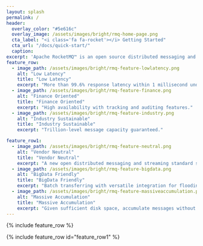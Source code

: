 ```yaml
---
layout: splash
permalink: /
header:
  overlay_color: "#5e616c"
  overlay_image: /assets/images/bright/rmq-home-page.png
  cta_label: "<i class='fa fa-rocket'></i> Getting Started"
  cta_url: "/docs/quick-start/"
  caption:
excerpt: 'Apache RocketMQ™ is an open source distributed messaging and streaming data platform.<br /> <small><a href="/release_notes/release-notes-4.2.0/">Latest release v4.2.0</a></small><br /><br /> {::nomarkdown}<iframe style="display: inline-block;" src="https://ghbtns.com/github-btn.html?user=apache&repo=rocketmq&type=star&count=true&size=large" frameborder="0" scrolling="0" width="160px" height="30px"></iframe> <iframe style="display: inline-block;" src="https://ghbtns.com/github-btn.html?user=apache&repo=rocketmq&type=fork&count=true&size=large" frameborder="0" scrolling="0" width="158px" height="30px"></iframe>{:/nomarkdown}'
feature_row:
  - image_path: /assets/images/bright/rmq-feature-lowlatency.png
    alt: "Low Latency"
    title: "Low Latency"
    excerpt: "More than 99.6% response latency within 1 millisecond under high pressure."
  - image_path: /assets/images/bright/rmq-feature-finance.png
    alt: "Finance Oriented"
    title: "Finance Oriented"
    excerpt: "High availability with tracking and auditing features."
  - image_path: /assets/images/bright/rmq-feature-industry.png
    alt: "Industry Sustainable"
    title: "Industry Sustainable"
    excerpt: "Trillion-level message capacity guaranteed."

feature_row1:
  - image_path: /assets/images/bright/rmq-feature-neutral.png
    alt: "Vendor Neutral"
    title: "Vendor Neutral"
    excerpt: "A new open distributed messaging and streaming standard since latest 4.1 version."
  - image_path: /assets/images/bright/rmq-feature-bigdata.png
    alt: "BigData Friendly"
    title: "BigData Friendly"
    excerpt: "Batch transferring with versatile integration for flooding throughput."
  - image_path: /assets/images/bright/rmq-feature-massiveaccumulation.png
    alt: "Massive Accumulation"
    title: "Massive Accumulation"
    excerpt: "Given sufficient disk space, accumulate messages without performance loss."
---
```


{% include feature_row %}

{% include feature_row id="feature_row1" %}
